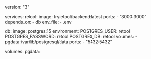 version: "3"

services:
  retool:
    image: tryretool/backend:latest
    ports:
      - "3000:3000"
    depends_on:
      - db
    env_file:
      - .env

  db:
    image: postgres:15
    environment:
      POSTGRES_USER: retool
      POSTGRES_PASSWORD: retool
      POSTGRES_DB: retool
    volumes:
      - pgdata:/var/lib/postgresql/data
    ports:
      - "5432:5432"

volumes:
  pgdata:

